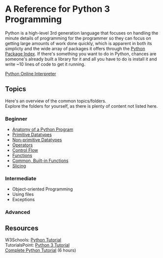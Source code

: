 # A Reference for Python 3 Programming 
Python is a high-level 3rd generation language that focuses on handling the minute details of programming for the programmer
so they can focus on getting large amounts of work done quickly, which is apparent in both its simplicty and the wide array of packages
it offers through the [Python Package Index](https://pypi.org/). If there's something you want to do in Python, chances are someone's already built a library
for it and all you have to do is install it and write ~10 lines of code to get it running.

[Python Online Interpreter](https://www.programiz.com/python-programming/online-compiler/)

## Topics
Here's an overview of the common topics/folders. <br /> 
Explore the folders for yourself, as there is plenty of content not listed here.

### Beginner
- [Anatomy of a Python Program](https://github.com/EthanC2/Notes-and-Writeups/blob/main/Python/Anatomy%20of%20%20a%20Python%20Program.md)
- [Primitive Datatypes](https://github.com/EthanC2/Notes-and-Writeups/blob/main/Python/Data%20and%20Datatypes/Primitive%20Types.md)
- [Non-primitive Datatypes](https://github.com/EthanC2/Notes-and-Writeups/tree/main/Python/Data%20and%20Datatypes#non-primitive-datatypes)
- [Operators](https://github.com/EthanC2/Notes-and-Writeups/blob/main/Python/Data%20and%20Datatypes/Built-in%20Operators.md)
- [Control Flow](https://github.com/EthanC2/Notes-and-Writeups/tree/main/Python/Control%20Flow)
- [Functions](https://github.com/EthanC2/Notes-and-Writeups/blob/main/Python/Functions.md)
- [Common, Built-in Functions](https://github.com/EthanC2/Notes-and-Writeups/blob/main/Python/Data%20and%20Datatypes/Common%20Functions.md)
- [Slicing](https://github.com/EthanC2/Notes-and-Writeups/blob/main/Python/Data%20and%20Datatypes/Slicing.md)

### Intermediate
- Object-oriented Programming
- Using files
- Exceptions

### Advanced

## Resources
W3Schools: [Python Tutorial](https://www.w3schools.com/python/) <br />
TutorialsPoint: [Python 3 Tutorial](https://www.tutorialspoint.com/python3/index.htm) <br />
[Complete Python Tutorial](https://www.youtube.com/watch?v=_uQrJ0TkZlc) (6 hours)
